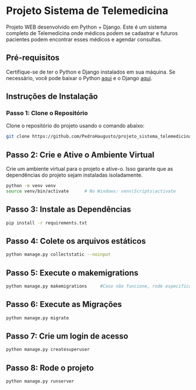# Projeto Sistema de Telemedicina

Projeto WEB desenvolvido em Python + Django. Este é um sistema completo de Telemedicina onde médicos podem se cadastrar e futuros pacientes podem encontrar esses médicos e agendar consultas.

## Pré-requisitos

Certifique-se de ter o Python e Django instalados em sua máquina. Se necessário, você pode baixar o Python [aqui](https://www.python.org/downloads/) e o Django [aqui](https://www.djangoproject.com/download/).

## Instruções de Instalação

### Passo 1: Clone o Repositório

Clone o repositório do projeto usando o comando abaixo:

```bash
git clone https://github.com/PedroHaugusto/projeto_sistema_telemedicina.git

```

## Passo 2: Crie e Ative o Ambiente Virtual

Crie um ambiente virtual para o projeto e ative-o. Isso garante que as dependências do projeto sejam instaladas isoladamente.

```bash
python -m venv venv
source venv/bin/activate      # No Windows: venv\Scripts\activate
```

## Passo 3: Instale as Dependências

```bash
pip install -r requirements.txt
```

## Passo 4: Colete os arquivos estáticos

```bash
python manage.py collectstatic --noinput
```

## Passo 5: Execute o makemigrations

```bash
python manage.py makemigrations     #Caso não funcione, rode especificando cada pasta dentro de apps. 
```

## Passo 6: Execute as Migrações

```bash
python manage.py migrate
```

## Passo 7: Crie um login de acesso

```bash
python manage.py createsuperuser
```

## Passo 8: Rode o projeto

```bash
python manage.py runserver
```